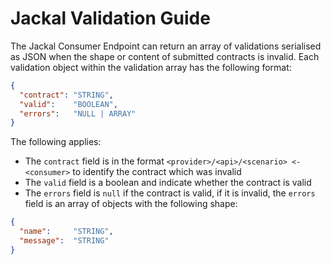 # Jackal Validation Guide

The Jackal Consumer Endpoint can return an array of validations serialised as JSON when the shape or content of submitted contracts is invalid. Each validation object within the validation array has the following format:

```json
{
  "contract": "STRING",
  "valid":    "BOOLEAN",
  "errors":   "NULL | ARRAY"
}
```

The following applies:

- The `contract` field is in the format `<provider>/<api>/<scenario> <- <consumer>` to identify the contract which was invalid
- The `valid` field is a boolean and indicate whether the contract is valid
- The `errors` field is `null` if the contract is valid, if it is invalid, the `errors` field is an array of objects with the following shape:

```json
{
  "name":     "STRING",
  "message":  "STRING"
}
```
